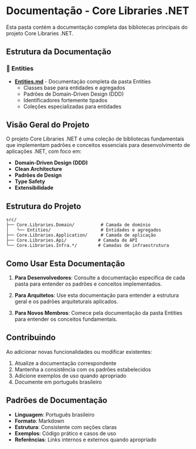 # Documentação - Core Libraries .NET

Esta pasta contém a documentação completa das bibliotecas principais do projeto Core Libraries .NET.

## Estrutura da Documentação

### 📁 Entities
- **[Entities.md](./Entities.md)** - Documentação completa da pasta Entities
  - Classes base para entidades e agregados
  - Padrões de Domain-Driven Design (DDD)
  - Identificadores fortemente tipados
  - Coleções especializadas para entidades

## Visão Geral do Projeto

O projeto Core Libraries .NET é uma coleção de bibliotecas fundamentais que implementam padrões e conceitos essenciais para desenvolvimento de aplicações .NET, com foco em:

- **Domain-Driven Design (DDD)**
- **Clean Architecture**
- **Padrões de Design**
- **Type Safety**
- **Extensibilidade**

## Estrutura do Projeto

```
src/
├── Core.Libraries.Domain/          # Camada de domínio
│   └── Entities/                   # Entidades e agregados
├── Core.Libraries.Application/     # Camada de aplicação
├── Core.Libraries.Api/            # Camada de API
└── Core.Libraries.Infra.*/        # Camadas de infraestrutura
```

## Como Usar Esta Documentação

1. **Para Desenvolvedores**: Consulte a documentação específica de cada pasta para entender os padrões e conceitos implementados.

2. **Para Arquitetos**: Use esta documentação para entender a estrutura geral e os padrões arquiteturais aplicados.

3. **Para Novos Membros**: Comece pela documentação da pasta Entities para entender os conceitos fundamentais.

## Contribuindo

Ao adicionar novas funcionalidades ou modificar existentes:

1. Atualize a documentação correspondente
2. Mantenha a consistência com os padrões estabelecidos
3. Adicione exemplos de uso quando apropriado
4. Documente em português brasileiro

## Padrões de Documentação

- **Linguagem**: Português brasileiro
- **Formato**: Markdown
- **Estrutura**: Consistente com seções claras
- **Exemplos**: Código prático e casos de uso
- **Referências**: Links internos e externos quando apropriado
